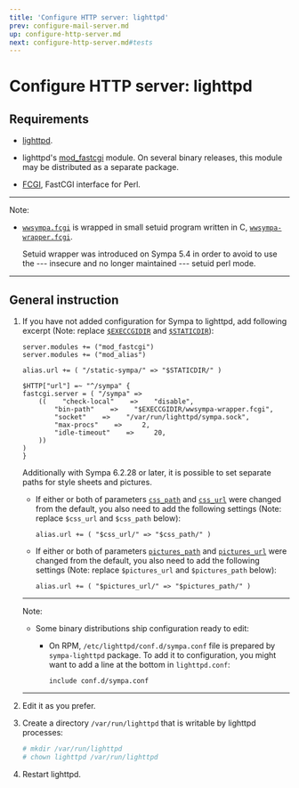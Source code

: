 ```yaml
---
title: 'Configure HTTP server: lighttpd'
prev: configure-mail-server.md
up: configure-http-server.md
next: configure-http-server.md#tests
---
```


Configure HTTP server: lighttpd
===============================

Requirements
------------

  * [lighttpd](http://redmine.lighttpd.net/projects/lighttpd/wiki/GetLighttpd).

  * lighttpd's
    [mod_fastcgi](https://redmine.lighttpd.net/projects/1/wiki/docs_modfastcgi)
    module. On several binary releases, this module may be distributed as a
    separate package.

  * [FCGI](https://metacpan.org/release/FCGI), FastCGI interface for Perl.

----
Note:

  * [`wwsympa.fcgi`](/gpldoc/man/wwsympa.8.html) is wrapped in small setuid program
    written in C, [`wwsympa-wrapper.fcgi`](/gpldoc/man/wwsympa-wrapper.8.html).

    Setuid wrapper was introduced on Sympa 5.4
    in order to avoid to use the --- insecure and no longer
    maintained --- setuid perl mode.

----

General instruction
-------------------

  1. If you have not added configuration for Sympa to lighttpd, add following
     excerpt (Note: replace [``$EXECCGIDIR``](../layout.md#execcgidir) and
     [``$STATICDIR``](../layout.md#staticdir)):
     ```
     server.modules += ("mod_fastcgi")
     server.modules += ("mod_alias")

     alias.url += ( "/static-sympa/" => "$STATICDIR/" )

     $HTTP["url"] =~ "^/sympa" {
     fastcgi.server = ( "/sympa" =>
         ((    "check-local"    =>    "disable",
             "bin-path"    =>    "$EXECCGIDIR/wwsympa-wrapper.fcgi",
             "socket"    =>    "/var/run/lighttpd/sympa.sock",
             "max-procs"    =>     2,
             "idle-timeout"    =>     20,
         ))
     )
     }
     ```

     Additionally with Sympa 6.2.28 or later, it is possible to set
     separate paths for style sheets and pictures.

       - If either or both of parameters
         [`css_path`](/gpldoc/man/sympa_config.5.html#css_path) and
         [`css_url`](/gpldoc/man/sympa_config.5.html#css_url) were changed
         from the default, you also need to add the following settings
         (Note: replace `$css_url` and `$css_path` below):
         ``` code
         alias.url += ( "$css_url/" => "$css_path/" )
         ```

       - If either or both of parameters
         [`pictures_path`](/gpldoc/man/sympa_config.5.html#pictures_path)
         and
         [`pictures_url`](/gpldoc/man/sympa_config.5.html#pictures_url)
         were changed from the default, you also need to add the following
         settings (Note: replace `$pictures_url` and `$pictures_path`
         below):
         ``` code
         alias.url += ( "$pictures_url/" => "$pictures_path/" )
         ```

     ----
     Note:

       * Some binary distributions ship configuration ready to edit:

           - On RPM, ``/etc/lighttpd/conf.d/sympa.conf`` file is prepared by
             ``sympa-lighttpd`` package.  To add it
             to configuration, you might want to add a line at the bottom in
             ``lighttpd.conf``:
             ```
             include conf.d/sympa.conf
             ```

     ----

  2. Edit it as you prefer.

  3. Create a directory `/var/run/lighttpd` that is writable by lighttpd processes:
  
     ``` bash
     # mkdir /var/run/lighttpd
     # chown lighttpd /var/run/lighttpd
     ```

  4. Restart lighttpd.

